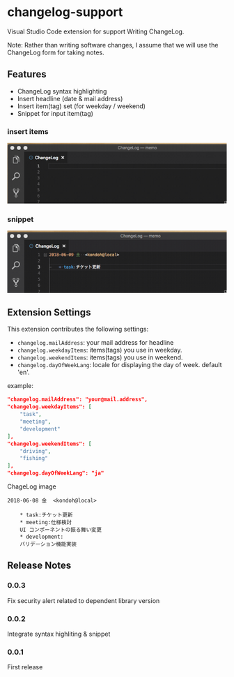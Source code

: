 # changelog-support

Visual Studio Code extension for support Writing ChangeLog.

Note:
Rather than writing software changes, I assume that we will use the ChangeLog form for taking notes.

## Features

- ChangeLog syntax highlighting
- Insert headline (date & mail address)
- Insert item(tag) set (for weekday / weekend)
- Snippet for input item(tag)

### insert items

![insert](./asset/insert.gif)

### snippet

![snippet](./asset/snippet.gif)

## Extension Settings

This extension contributes the following settings:

- `changelog.mailAddress`: your mail address for headline
- `changelog.weekdayItems`: items(tags) you use in weekday.
- `changelog.weekendItems`: items(tags) you use in weekend.
- `changelog.dayOfWeekLang`: locale for displaying the day of week. default 'en'.

example:
```json
"changelog.mailAddress": "your@mail.address",
"changelog.weekdayItems": [
    "task",
    "meeting",
    "development"
],
"changelog.weekendItems": [
    "driving",
    "fishing"
],
"changelog.dayOfWeekLang": "ja"
```

ChageLog image

```
2018-06-08 金  <kondoh@local>

	* task:チケット更新
	* meeting:仕様検討
	UI コンポーネントの振る舞い変更
	* development:
	バリデーション機能実装
```

## Release Notes

### 0.0.3
Fix security alert related to dependent library version

### 0.0.2
Integrate syntax highliting & snippet

### 0.0.1
First release
